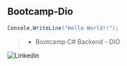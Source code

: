 ## Bootcamp-Dio

```C#
Console,WriteLine("Hello World!!");
```

> - Bootcamp  C# Backend - DIO


![Linkedin](https://www.linkedin.com/in/isaias-j-barros/)
